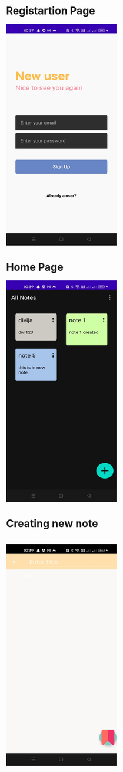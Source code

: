 <h1>Registartion Page</h1>
<img src="notesapp/WhatsApp Image 2022-07-29 at 12.41.33 AM (1).jpeg" width="300" height="600"/>
<h1>Home Page</h1>
<img src="notesapp/HomePage.jpeg" width="300" height ="600"/>
<h1>Creating new note<h1>
<img src="notesapp/WhatsApp Image 2022-07-29 at 12.41.34 AM (2).jpeg"width="300" height="600"/>
